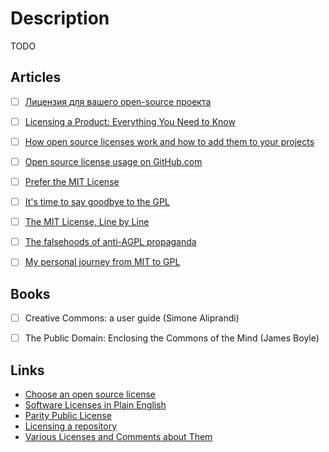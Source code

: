 # Description

TODO


## Articles

- [ ] [Лицензия для вашего open-source проекта](https://habr.com/ru/post/243091/)
- [ ] [Licensing a Product: Everything You Need to Know](https://www.upcounsel.com/licensing-a-product)
- [ ] [How open source licenses work and how to add them to your projects](https://www.freecodecamp.org/news/how-open-source-licenses-work-and-how-to-add-them-to-your-projects-34310c3cf94/)
- [ ] [Open source license usage on GitHub.com](https://github.blog/2015-03-09-open-source-license-usage-on-github-com/)
- [ ] [Prefer the MIT License](https://www.juxt.pro/blog/prefer-mit)
- [ ] [It's time to say goodbye to the GPL](https://martin.kleppmann.com/2021/04/14/goodbye-gpl.html)
- [ ] [The MIT License, Line by Line](https://writing.kemitchell.com/2016/09/21/MIT-License-Line-by-Line.html)
- [ ] [The falsehoods of anti-AGPL propaganda](https://drewdevault.com/2020/07/27/Anti-AGPL-propaganda.html)
- [ ] [My personal journey from MIT to GPL](https://drewdevault.com/2019/06/13/My-journey-from-MIT-to-GPL.html)


## Books

- [ ] Creative Commons: a user guide (Simone Aliprandi)
- [ ] The Public Domain: Enclosing the Commons of the Mind (James Boyle)


## Links

- [Choose an open source license](https://choosealicense.com/)
- [Software Licenses in Plain English](https://tldrlegal.com/)
- [Parity Public License](https://paritylicense.com/)
- [Licensing a repository](https://docs.github.com/en/repositories/managing-your-repositorys-settings-and-features/customizing-your-repository/licensing-a-repository)
- [Various Licenses and Comments about Them](https://www.gnu.org/licenses/license-list.en.html)
